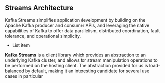 ## Streams Architecture

Kafka Streams simplifies application development by building on the Apache Kafka producer and consumer APIs, and leveraging the native capabilities of Kafka to offer data parallelism, distributed coordination, fault tolerance, and operational simplicity.

 - List item

**Kafka Streams** is a client library which provides an abstraction to an underlying Kafka cluster, and allows for stream manipulation operations to be performed on the hosting client. The abstraction provided for us is load-balanced by default, making it an interesting candidate for several use cases in particular
<!--stackedit_data:
eyJoaXN0b3J5IjpbMTg1NjQwNzgxOCwtMTExMzU2MzgyNiwtMT
k0NDY3NzQ0MCwxNjcyODgzNzMxLC03NDU1ODQ3MTMsLTY0NzI5
OTY3OCw0MDgyMDM0ODYsLTE5NDg0NTM5NjUsNjYzNTM0ODY4LD
M2MDQ4MDY4MCwxMDE4MTAwMjEzLDE1NjI3NzU1NjcsNTQ1MTE2
MzIzLDE2OTMzODk2NTksLTM1OTE0NTM1OSw0NzY0MzUwNDcsLT
ExNzU1MzY4NzksNjI5ODAyNzczLDYyNDYyMDIxMCwxMTk5MzE0
NTYyXX0=
-->